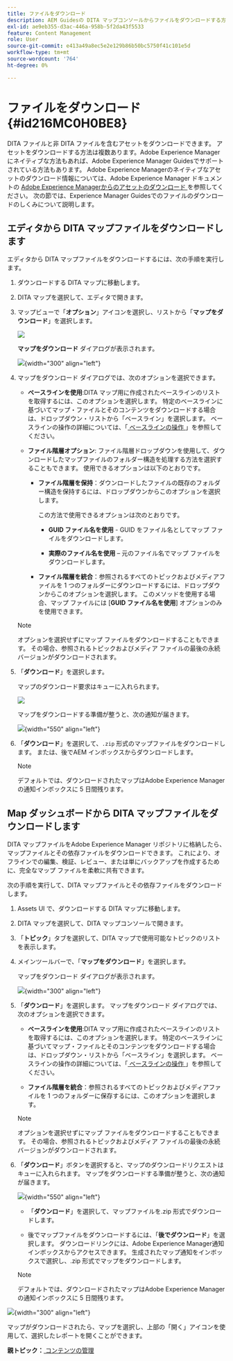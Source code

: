 ```yaml
---
title: ファイルをダウンロード
description: AEM Guidesの DITA マップコンソールからファイルをダウンロードする方法と、AEM リポジトリに DITA マップファイルを書き出す方法を説明します。
exl-id: ae9eb355-d3ac-446a-958b-5f2da43f5533
feature: Content Management
role: User
source-git-commit: e413a49a8ec5e2e129b86b50bc5750f41c101e5d
workflow-type: tm+mt
source-wordcount: '764'
ht-degree: 0%

---
```


# ファイルをダウンロード {#id216MC0H0BE8}

DITA ファイルと非 DITA ファイルを含むアセットをダウンロードできます。 アセットをダウンロードする方法は複数あります。Adobe Experience Managerにネイティブな方法もあれば、Adobe Experience Manager Guidesでサポートされている方法もあります。 Adobe Experience Managerのネイティブなアセットのダウンロード情報については、Adobe Experience Manager ドキュメントの [Adobe Experience Managerからのアセットのダウンロード ](https://experienceleague.adobe.com/docs/experience-manager-cloud-service/assets/manage/download-assets-from-aem.html) を参照してください。 次の節では、Experience Manager Guidesでのファイルのダウンロードのしくみについて説明します。

## エディタから DITA マップファイルをダウンロードします

エディタから DITA マップファイルをダウンロードするには、次の手順を実行します。

1. ダウンロードする DITA マップに移動します。
1. DITA マップを選択して、エディタで開きます。

1. マップビューで「**オプション**」アイコンを選択し、リストから「**マップをダウンロード**」を選択します。

   ![](images/download-map-option-editor.png)

   **マップをダウンロード** ダイアログが表示されます。

   ![](images/download-map-dialog-new.png){width="300" align="left"}

1. マップをダウンロード ダイアログでは、次のオプションを選択できます。

   - **ベースラインを使用**:DITA マップ用に作成されたベースラインのリストを取得するには、このオプションを選択します。 特定のベースラインに基づいてマップ・ファイルとそのコンテンツをダウンロードする場合は、ドロップダウン・リストから「ベースライン」を選択します。 ベースラインの操作の詳細については、「[ ベースラインの操作 ](generate-output-use-baseline-for-publishing.md#)」を参照してください。

   - **ファイル階層オプション**: ファイル階層ドロップダウンを使用して、ダウンロードしたマップファイルのフォルダー構造を処理する方法を選択することもできます。 使用できるオプションは以下のとおりです。

      - **ファイル階層を保持**：ダウンロードしたファイルの既存のフォルダー構造を保持するには、ドロップダウンからこのオプションを選択します。

        この方法で使用できるオプションは次のとおりです。

         - **GUID ファイル名を使用** - GUID をファイル名としてマップ ファイルをダウンロードします。

         - **実際のファイル名を使用** – 元のファイル名でマップ ファイルをダウンロードします。

      - **ファイル階層を統合**：参照されるすべてのトピックおよびメディアファイルを 1 つのフォルダーにダウンロードするには、ドロップダウンからこのオプションを選択します。 このメソッドを使用する場合、マップ ファイルには [**GUID ファイル名を使用**] オプションのみを使用できます。

   >[!NOTE]
   >
   > オプションを選択せずにマップ ファイルをダウンロードすることもできます。 その場合、参照されるトピックおよびメディア ファイルの最後の永続バージョンがダウンロードされます。

1. 「**ダウンロード**」を選択します。

   マップのダウンロード要求はキューに入れられます。

   ![](images/download-map-notification.png)

   マップをダウンロードする準備が整うと、次の通知が届きます。

   ![](images/download-map-success-message.png){width="550" align="left"}

1. 「**ダウンロード**」を選択して、`.zip` 形式のマップファイルをダウンロードします。 または、後でAEM インボックスからダウンロードします。

   >[!NOTE]
   >
   > デフォルトでは、ダウンロードされたマップはAdobe Experience Managerの通知インボックスに 5 日間残ります。

## Map ダッシュボードから DITA マップファイルをダウンロードします

DITA マップファイルをAdobe Experience Manager リポジトリに格納したら、マップファイルとその依存ファイルをダウンロードできます。 これにより、オフラインでの編集、検証、レビュー、または単にバックアップを作成するために、完全なマップ ファイルを柔軟に共有できます。

次の手順を実行して、DITA マップファイルとその依存ファイルをダウンロードします。

1. Assets UI で、ダウンロードする DITA マップに移動します。

1. DITA マップを選択して、DITA マップコンソールで開きます。

1. 「**トピック**」タブを選択して、DITA マップで使用可能なトピックのリストを表示します。

1. メインツールバーで、「**マップをダウンロード**」を選択します。

   マップをダウンロード ダイアログが表示されます。

   ![](images/download-map.png){width="300" align="left"}

1. 「**ダウンロード**」を選択します。 マップをダウンロード ダイアログでは、次のオプションを選択できます。

   - **ベースラインを使用**:DITA マップ用に作成されたベースラインのリストを取得するには、このオプションを選択します。 特定のベースラインに基づいてマップ・ファイルとそのコンテンツをダウンロードする場合は、ドロップダウン・リストから「ベースライン」を選択します。 ベースラインの操作の詳細については、「[ ベースラインの操作 ](generate-output-use-baseline-for-publishing.md#)」を参照してください。

   - **ファイル階層を統合**：参照されるすべてのトピックおよびメディアファイルを 1 つのフォルダーに保存するには、このオプションを選択します。


   >[!NOTE]
   >
   > オプションを選択せずにマップ ファイルをダウンロードすることもできます。 その場合、参照されるトピックおよびメディア ファイルの最後の永続バージョンがダウンロードされます。

1. 「**ダウンロード**」ボタンを選択すると、マップのダウンロードリクエストはキューに入れられます。 マップをダウンロードする準備が整うと、次の通知が届きます。

   ![](images/download-map-prompt.png){width="550" align="left"}

   - 「**ダウンロード**」を選択して、マップファイルを.zip 形式でダウンロードします。

   - 後でマップファイルをダウンロードするには、「**後でダウンロード**」を選択します。 ダウンロードリンクには、Adobe Experience Manager通知インボックスからアクセスできます。 生成されたマップ通知をインボックスで選択し、.zip 形式でマップをダウンロードします。

   >[!NOTE]
   >
   > デフォルトでは、ダウンロードされたマップはAdobe Experience Managerの通知インボックスに 5 日間残ります。

![](images/download-map-inbox.png){width="300" align="left"}

マップがダウンロードされたら、マップを選択し、上部の「開く」アイコンを使用して、選択したレポートを開くことができます。

**親トピック：**&#x200B;[ コンテンツの管理 ](authoring.md)
